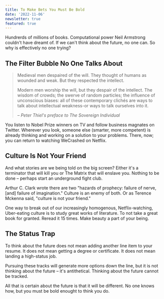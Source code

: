 ```yaml
---
title: To Make Bets You Must Be Bold
date: '2022-11-06'
newsletter: true
featured: true
---
```


Hundrerds of millions of books. Computational power Neil Armstrong couldn't have dreamt of. If we can't think about the future, no one can. So why is effectively no one trying?

## The Filter Bubble No One Talks About

> Medieval men despaired of the will. They thought of humans as wounded and weak. But they respected the intellect.
>
> Modern men worship the will, but they despair of the intellect. The wisdom of crowds; the swerve of random particles; the influence of unconscious biases: all of these contemporary clichés are ways to talk about intellectual weakness-or ways to talk ourselves into it.
>
> <cite>– Peter Thiel's preface to The Sovereign Individual</cite>
>

You listen to Nobel Prize winners on TV and follow business magnates on Twitter. Wherever you look, someone else (smarter, more competent) is already thinking and working on a solution to your problems. There, now; you can return to watching WeCrashed on Netflix.

## Culture Is Not Your Friend

And what stories are we being told on the big screen? Either it's a terminator that will kill you or The Matrix that will enslave you. Nothing to be done – perhaps start an underground fight club.

Arthur C. Clark wrote there are two "hazards of prophecy: failure of nerve, [and] failure of imagination." Culture is an enemy of both. Or as Terence Mckenna said, "culture is not your friend."

One way to break out of our increasingly homogenous, Netflix-watching, Uber-eating culture is to study great works of literature. To not take a great book for granted. Reread it 15 times. Make beauty a part of your being.

## The Status Trap

To think about the future does not mean adding another line item to your resume. It does not mean getting a degree or certificate. It does not mean landing a high-status job.

Pursuing these tracks will generate more options down the line, but it is not thinking about the future – it's antithetical. Thinking about the future cannot be tracked.

All that is certain about the future is that it will be different. No one knows how, but you must be bold enought to think you do.
